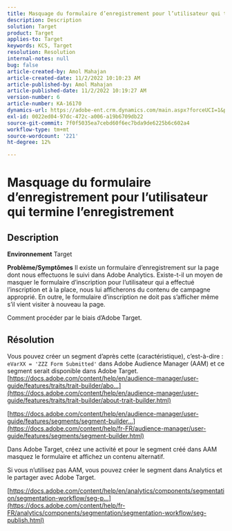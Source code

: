 ```yaml
---
title: Masquage du formulaire d’enregistrement pour l’utilisateur qui termine l’enregistrement
description: Description
solution: Target
product: Target
applies-to: Target
keywords: KCS, Target
resolution: Resolution
internal-notes: null
bug: false
article-created-by: Amol Mahajan
article-created-date: 11/2/2022 10:10:23 AM
article-published-by: Amol Mahajan
article-published-date: 11/2/2022 10:19:27 AM
version-number: 6
article-number: KA-16170
dynamics-url: https://adobe-ent.crm.dynamics.com/main.aspx?forceUCI=1&pagetype=entityrecord&etn=knowledgearticle&id=5ae8778f-965a-ed11-9561-6045bd006a22
exl-id: 0022ed04-97dc-472c-a006-a19b6709db22
source-git-commit: 7f0f5035ea7cebd60f6ec7bda9de6225b6c602a4
workflow-type: tm+mt
source-wordcount: '221'
ht-degree: 12%

---
```


# Masquage du formulaire d’enregistrement pour l’utilisateur qui termine l’enregistrement

## Description

<b>Environnement</b>
Target


<b>Problème/Symptômes</b>
Il existe un formulaire d’enregistrement sur la page dont nous effectuons le suivi dans Adobe Analytics. Existe-t-il un moyen de masquer le formulaire d’inscription pour l’utilisateur qui a effectué l’inscription et à la place, nous lui afficherons du contenu de campagne approprié. En outre, le formulaire d’inscription ne doit pas s’afficher même s’il vient visiter à nouveau la page.

Comment procéder par le biais d’Adobe Target.


## Résolution

Vous pouvez créer un segment d’après cette (caractéristique), c’est-à-dire : `eVarXX = 'ZZZ Form Submitted'` dans Adobe Audience Manager (AAM) et ce segment serait disponible dans Adobe Target.<br>
[https://docs.adobe.com/content/help/en/audience-manager/user-guide/features/traits/trait-builder/abo...](https://docs.adobe.com/content/help/en/audience-manager/user-guide/features/traits/trait-builder/about-trait-builder.html)

[https://docs.adobe.com/content/help/en/audience-manager/user-guide/features/segments/segment-builder...](https://docs.adobe.com/content/help/fr-FR/audience-manager/user-guide/features/segments/segment-builder.html)

Dans Adobe Target, créez une activité et pour le segment créé dans AAM masquez le formulaire et affichez un contenu alternatif.



Si vous n’utilisez pas AAM, vous pouvez créer le segment dans Analytics et le partager avec Adobe Target.

[https://docs.adobe.com/content/help/en/analytics/components/segmentation/segmentation-workflow/seg-p...](https://docs.adobe.com/content/help/fr-FR/analytics/components/segmentation/segmentation-workflow/seg-publish.html)
